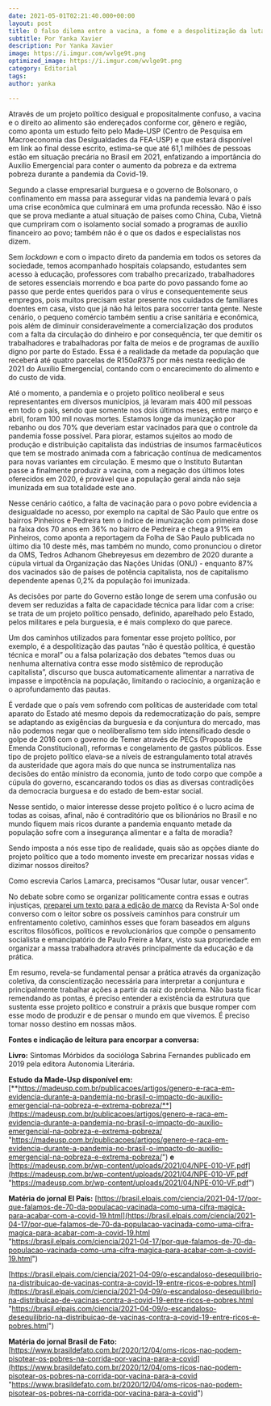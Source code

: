 ```yaml
---
date: 2021-05-01T02:21:40.000+00:00
layout: post
title: O falso dilema entre a vacina, a fome e a despolitização da luta
subtitle: Por Yanka Xavier
description: Por Yanka Xavier
image: https://i.imgur.com/wvlge9t.png
optimized_image: https://i.imgur.com/wvlge9t.png
category: Editorial
tags: 
author: yanka

---
```

Através de um projeto político desigual e propositalmente confuso, a vacina e o direito ao alimento são endereçados conforme cor, gênero e região, como aponta um estudo feito pelo Made-USP (Centro de Pesquisa em Macroeconomia das Desigualdades da FEA-USP) e que estará disponível em link ao final desse escrito, estima-se que até 61,1 milhões de pessoas estão em situação precária no Brasil em 2021, enfatizando a importância do Auxílio Emergencial para conter o aumento da pobreza e da extrema pobreza durante a pandemia da Covid-19.

Segundo a classe empresarial burguesa e o governo de Bolsonaro, o confinamento em massa para assegurar vidas na pandemia levará o país uma crise econômica que culminará em uma profunda recessão. Não é isso que se prova mediante a atual situação de países como China, Cuba, Vietnã que cumpriram com o isolamento social somado a programas de auxílio financeiro ao povo; também não é o que os dados e especialistas nos dizem.

Sem _lockdown_ e com o impacto direto da pandemia em todos os setores da sociedade, temos acompanhado hospitais colapsando, estudantes sem acesso à educação, professores com trabalho precarizado, trabalhadores de setores essenciais morrendo e boa parte do povo passando fome ao passo que perde entes queridos para o vírus e consequentemente seus empregos, pois muitos precisam estar presente nos cuidados de familiares doentes em casa, visto que já não há leitos para socorrer tanta gente. Neste cenário, o pequeno comércio também sentiu a crise sanitária e econômica, pois além de diminuir consideravelmente a comercialização dos produtos com a falta da circulação do dinheiro e por consequência, ter que demitir os trabalhadores e trabalhadoras por falta de meios e de programas de auxílio digno por parte do Estado. Essa é a realidade da metade da população que receberá até quatro parcelas de R$150 a R$375 por mês nesta reedição de 2021 do Auxílio Emergencial, contando com o encarecimento do alimento e do custo de vida.

Até o momento, a pandemia e o projeto político neoliberal e seus representantes em diversos municípios, já levaram mais 400 mil pessoas em todo o país, sendo que somente nos dois últimos meses, entre março e abril, foram 100 mil novas mortes. Estamos longe da imunização por rebanho ou dos 70% que deveriam estar vacinados para que o controle da pandemia fosse possível. Para piorar, estamos sujeitos ao modo de produção e distribuição capitalista das indústrias de insumos farmacêuticos que tem se mostrado animada com a fabricação contínua de medicamentos para novas variantes em circulação. E mesmo que o Instituto Butantan passe a finalmente produzir a vacina, com a negação dos últimos lotes oferecidos em 2020, é provável que a população geral ainda não seja imunizada em sua totalidade este ano.

Nesse cenário caótico, a falta de vacinação para o povo pobre evidencia a desigualdade no acesso, por exemplo na capital de São Paulo que entre os bairros Pinheiros e Pedreira tem o índice de imunização com primeira dose na faixa dos 70 anos em 36% no bairro de Pedreira e chega a 91% em Pinheiros, como aponta a reportagem da Folha de São Paulo publicada no último dia 10 deste mês, mas também no mundo, como pronunciou o diretor da OMS, Tedros Adhanom Ghebreyesus em dezembro de 2020 durante a cúpula virtual da Organização das Nações Unidas (ONU) - enquanto 87% dos vacinados são de países de potência capitalista, nos de capitalismo dependente apenas 0,2% da população foi imunizada.

As decisões por parte do Governo estão longe de serem uma confusão ou devem ser reduzidas a falta de capacidade técnica para lidar com a crise: se trata de um projeto político pensado, definido, aparelhado pelo Estado, pelos militares e pela burguesia, e é mais complexo do que parece.

Um dos caminhos utilizados para fomentar esse projeto político, por exemplo, é a despolitização das pautas “não é questão política, é questão técnica e moral” ou a falsa polarização dos debates “temos duas ou nenhuma alternativa contra esse modo sistêmico de reprodução capitalista”, discurso que busca automaticamente alimentar a narrativa de impasse e impotência na população, limitando o raciocínio, a organização e o aprofundamento das pautas.

É verdade que o país vem sofrendo com políticas de austeridade com total aparato do Estado até mesmo depois da redemocratização do país, sempre se adaptando as exigências da burguesia e da conjuntura do mercado, mas não podemos negar que o neoliberalismo tem sido intensificado desde o golpe de 2016 com o governo de Temer através de PECs (Proposta de Emenda Constitucional), reformas e congelamento de gastos públicos. Esse tipo de projeto político elava-se a níveis de estrangulamento total através da austeridade que agora mais do que nunca se instrumentaliza nas decisões do então ministro da economia, junto de todo corpo que compõe a cúpula do governo, escancarando todos os dias as diversas contradições da democracia burguesa e do estado de bem-estar social.

Nesse sentido, o maior interesse desse projeto político é o lucro acima de todas as coisas, afinal, não é contraditório que os bilionários no Brasil e no mundo fiquem mais ricos durante a pandemia enquanto metade da população sofre com a insegurança alimentar e a falta de moradia?

Sendo imposta a nós esse tipo de realidade, quais são as opções diante do projeto político que a todo momento investe em precarizar nossas vidas e dizimar nossos direitos?

Como escrevia Carlos Lamarca, precisamos “Ousar lutar, ousar vencer”.

No debate sobre como se organizar politicamente contra essas e outras injustiças, [preparei um texto para a edição de março](http://cursinhoasol.com.br/revista/como-e-por-que-nao-ser-maleavel-na-luta-contra-as-injusticas/) da Revista A-Sol onde converso com o leitor sobre os possíveis caminhos para construir um enfrentamento coletivo, caminhos esses que foram baseados em alguns escritos filosóficos, políticos e revolucionários que compõe o pensamento socialista e emancipatório de Paulo Freire a Marx, visto sua propriedade em organizar a massa trabalhadora através principalmente da educação e da prática.

Em resumo, revela-se fundamental pensar a prática através da organização coletiva, da conscientização necessária para interpretar a conjuntura e principalmente trabalhar ações a partir da raiz do problema. Não basta ficar remendando as pontas, é preciso entender a existência da estrutura que sustenta esse projeto político e construir a práxis que busque romper com esse modo de produzir e de pensar o mundo em que vivemos. É preciso tomar nosso destino em nossas mãos.

**Fontes e indicação de leitura para encorpar a conversa:**

**Livro:** Sintomas Mórbidos da socióloga Sabrina Fernandes publicado em 2019 pela editora Autonomia Literária.

**Estudo da Made-Usp disponível em:** [**https://madeusp.com.br/publicacoes/artigos/genero-e-raca-em-evidencia-durante-a-pandemia-no-brasil-o-impacto-do-auxilio-emergencial-na-pobreza-e-extrema-pobreza/**](https://madeusp.com.br/publicacoes/artigos/genero-e-raca-em-evidencia-durante-a-pandemia-no-brasil-o-impacto-do-auxilio-emergencial-na-pobreza-e-extrema-pobreza/ "https://madeusp.com.br/publicacoes/artigos/genero-e-raca-em-evidencia-durante-a-pandemia-no-brasil-o-impacto-do-auxilio-emergencial-na-pobreza-e-extrema-pobreza/") **e** [https://madeusp.com.br/wp-content/uploads/2021/04/NPE-010-VF.pdf](https://madeusp.com.br/wp-content/uploads/2021/04/NPE-010-VF.pdf "https://madeusp.com.br/wp-content/uploads/2021/04/NPE-010-VF.pdf")

**Matéria do jornal El País:** [https://brasil.elpais.com/ciencia/2021-04-17/por-que-falamos-de-70-da-populacao-vacinada-como-uma-cifra-magica-para-acabar-com-a-covid-19.html](https://brasil.elpais.com/ciencia/2021-04-17/por-que-falamos-de-70-da-populacao-vacinada-como-uma-cifra-magica-para-acabar-com-a-covid-19.html "https://brasil.elpais.com/ciencia/2021-04-17/por-que-falamos-de-70-da-populacao-vacinada-como-uma-cifra-magica-para-acabar-com-a-covid-19.html")

[https://brasil.elpais.com/ciencia/2021-04-09/o-escandaloso-desequilibrio-na-distribuicao-de-vacinas-contra-a-covid-19-entre-ricos-e-pobres.html](https://brasil.elpais.com/ciencia/2021-04-09/o-escandaloso-desequilibrio-na-distribuicao-de-vacinas-contra-a-covid-19-entre-ricos-e-pobres.html "https://brasil.elpais.com/ciencia/2021-04-09/o-escandaloso-desequilibrio-na-distribuicao-de-vacinas-contra-a-covid-19-entre-ricos-e-pobres.html")

**Matéria do jornal Brasil de Fato:** [https://www.brasildefato.com.br/2020/12/04/oms-ricos-nao-podem-pisotear-os-pobres-na-corrida-por-vacina-para-a-covid](https://www.brasildefato.com.br/2020/12/04/oms-ricos-nao-podem-pisotear-os-pobres-na-corrida-por-vacina-para-a-covid "https://www.brasildefato.com.br/2020/12/04/oms-ricos-nao-podem-pisotear-os-pobres-na-corrida-por-vacina-para-a-covid")